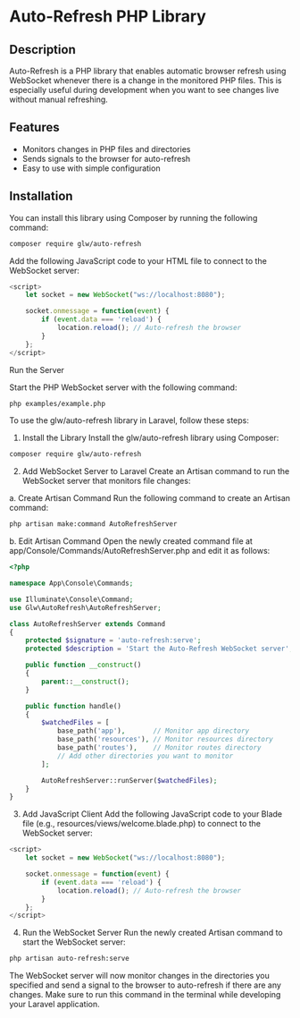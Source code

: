# Auto-Refresh PHP Library

## Description

Auto-Refresh is a PHP library that enables automatic browser refresh using WebSocket whenever there is a change in the monitored PHP files. This is especially useful during development when you want to see changes live without manual refreshing.

## Features

- Monitors changes in PHP files and directories
- Sends signals to the browser for auto-refresh
- Easy to use with simple configuration

## Installation

You can install this library using Composer by running the following command:

```bash
composer require glw/auto-refresh
```
Add the following JavaScript code to your HTML file to connect to the WebSocket server:
```js
<script>
    let socket = new WebSocket("ws://localhost:8080");

    socket.onmessage = function(event) {
        if (event.data === 'reload') {
            location.reload(); // Auto-refresh the browser
        }
    };
</script>
```
Run the Server

Start the PHP WebSocket server with the following command:

```bash
php examples/example.php
```
To use the glw/auto-refresh library in Laravel, follow these steps:

1. Install the Library
Install the glw/auto-refresh library using Composer:

```bash
composer require glw/auto-refresh
```

2. Add WebSocket Server to Laravel
Create an Artisan command to run the WebSocket server that monitors file changes:

a. Create Artisan Command
Run the following command to create an Artisan command:

```bash
php artisan make:command AutoRefreshServer
```
b. Edit Artisan Command
Open the newly created command file at app/Console/Commands/AutoRefreshServer.php and edit it as follows:

```php
<?php

namespace App\Console\Commands;

use Illuminate\Console\Command;
use Glw\AutoRefresh\AutoRefreshServer;

class AutoRefreshServer extends Command
{
    protected $signature = 'auto-refresh:serve';
    protected $description = 'Start the Auto-Refresh WebSocket server';

    public function __construct()
    {
        parent::__construct();
    }

    public function handle()
    {
        $watchedFiles = [
            base_path('app'),       // Monitor app directory
            base_path('resources'), // Monitor resources directory
            base_path('routes'),    // Monitor routes directory
            // Add other directories you want to monitor
        ];

        AutoRefreshServer::runServer($watchedFiles);
    }
}
```

3. Add JavaScript Client
Add the following JavaScript code to your Blade file (e.g., resources/views/welcome.blade.php) to connect to the WebSocket server:

```js
<script>
    let socket = new WebSocket("ws://localhost:8080");

    socket.onmessage = function(event) {
        if (event.data === 'reload') {
            location.reload(); // Auto-refresh the browser
        }
    };
</script>
```

4. Run the WebSocket Server
Run the newly created Artisan command to start the WebSocket server:

```bash
php artisan auto-refresh:serve
```

The WebSocket server will now monitor changes in the directories you specified and send a signal to the browser to auto-refresh if there are any changes. Make sure to run this command in the terminal while developing your Laravel application.